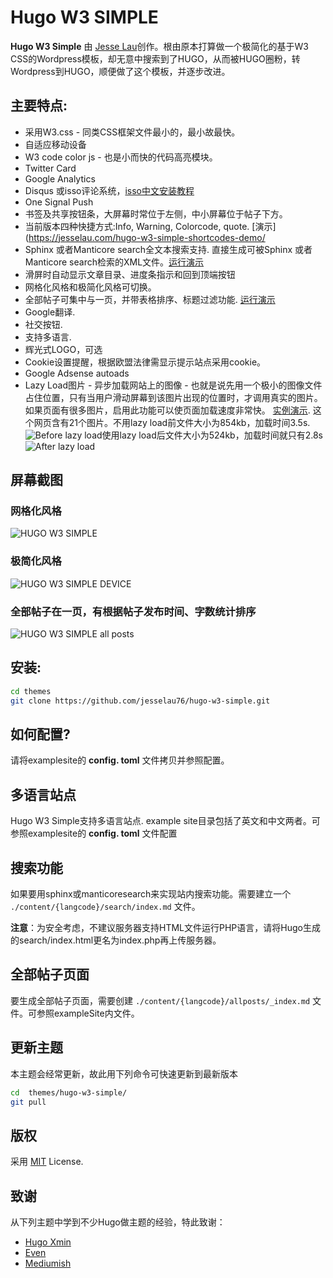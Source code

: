 







# Hugo W3 SIMPLE


**Hugo W3 Simple** 由 [Jesse Lau](https://jesselau.com)创作。根由原本打算做一个极简化的基于W3 CSS的Wordpress模板，却无意中搜索到了HUGO，从而被HUGO圈粉，转Wordpress到HUGO，顺便做了这个模板，并逐步改进。 


## 主要特点:

 - 采用W3.css - 同类CSS框架文件最小的，最小故最快。
 - 自适应移动设备
 - W3 code color js - 也是小而快的代码高亮模块。 
 - Twitter Card
 - Google Analytics
 - Disqus 或isso评论系统，[isso中文安装教程](https://jesselau.com/install-isso-nginx-hugo/)
 - One Signal Push
 - 书签及共享按钮条，大屏幕时常位于左侧，中小屏幕位于帖子下方。
 - 当前版本四种快捷方式:Info, Warning, Colorcode, quote.  [演示](https://jesselau.com/hugo-w3-simple-shortcodes-demo/
 - Sphinx 或者Manticore search全文本搜索支持. 直接生成可被Sphinx 或者Manticore search检索的XML文件。[运行演示](https://jesselau.com/search/)
 - 滑屏时自动显示文章目录、进度条指示和回到顶端按钮
 - 网格化风格和极简化风格可切换。
 - 全部帖子可集中与一页，并带表格排序、标题过滤功能. [运行演示](https://jesselau.com/allposts/)
 - Google翻译.
 - 社交按钮.
 - 支持多语言.
 - 辉光式LOGO，可选
 - Cookie设置提醒，根据欧盟法律需显示提示站点采用cookie。
 - Google Adsense autoads
 - Lazy Load图片 -  异步加载网站上的图像 - 也就是说先用一个极小的图像文件占住位置，只有当用户滑动屏幕到该图片出现的位置时，才调用真实的图片。 如果页面有很多图片，启用此功能可以使页面加载速度非常快。 [实例演示](https://jesselau.com/21-wordpress-plugins-activated-in-my-website/). 这个网页含有21个图片。不用lazy load前文件大小为854kb，加载时间3.5s.![Before lazy load](https://raw.githubusercontent.com/jesselau76/hugo-w3-simple/master/images/beforelazyload.png)使用lazy load后文件大小为524kb，加载时间就只有2.8s
![After lazy load](https://raw.githubusercontent.com/jesselau76/hugo-w3-simple/master/images/afterlazyload.png)

 ## 屏幕截图
### 网格化风格 
![HUGO W3 SIMPLE](https://raw.githubusercontent.com/jesselau76/hugo-w3-simple/master/images/tn.png)
### 极简化风格
 
![HUGO W3 SIMPLE DEVICE](https://raw.githubusercontent.com/jesselau76/hugo-w3-simple/master/images/device.png)
 
 ### 全部帖子在一页，有根据帖子发布时间、字数统计排序
 
![HUGO W3 SIMPLE all posts](https://raw.githubusercontent.com/jesselau76/hugo-w3-simple/master/images/allposts.png)
 

## 安装:
 ```bash
 cd themes
 git clone https://github.com/jesselau76/hugo-w3-simple.git
 ```
 
## 如何配置?
请将examplesite的 **config. toml** 文件拷贝并参照配置。
 

## 多语言站点
Hugo W3 Simple支持多语言站点. example site目录包括了英文和中文两者。可参照examplesite的 **config. toml** 文件配置

## 搜索功能

如果要用sphinx或manticoresearch来实现站内搜索功能。需要建立一个 `./content/{langcode}/search/index.md` 文件。

<b>注意</b>：为安全考虑，不建议服务器支持HTML文件运行PHP语言，请将Hugo生成的search/index.html更名为index.php再上传服务器。

## 全部帖子页面

要生成全部帖子页面，需要创建 `./content/{langcode}/allposts/_index.md` 文件。可参照exampleSite内文件。



## 更新主题

本主题会经常更新，故此用下列命令可快速更新到最新版本

```bash
cd  themes/hugo-w3-simple/
git pull
```

## 版权

采用 [MIT](https://github.com/jesselau76/hugo-w3-simple/blob/master/LICENSE) License.

## 致谢
从下列主题中学到不少Hugo做主题的经验，特此致谢：

- [Hugo Xmin](https://github.com/yihui/hugo-xmin)
- [Even](https://github.com/olOwOlo/hugo-theme-even)
- [Mediumish](https://github.com/lgaida/mediumish-gohugo-theme)






